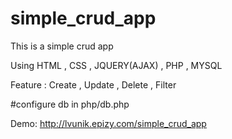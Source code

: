 # simple_crud_app
This is a simple crud app

Using HTML , CSS , JQUERY(AJAX) , PHP , MYSQL

Feature : Create , Update , Delete , Filter

#configure db in php/db.php

Demo:  http://lvunik.epizy.com/simple_crud_app

